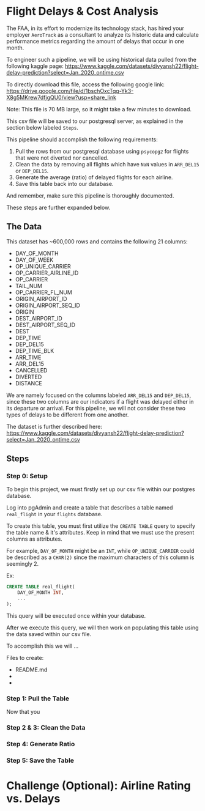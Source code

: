 # Flight Delays & Cost Analysis

The FAA, in its effort to modernize its technology stack, has hired your employer `AeroTrack` as a consultant to analyze its historic data and calculate performance metrics regarding the amount of delays that occur in one month.

To engineer such a pipeline, we will be using historical data pulled from the following kaggle page: https://www.kaggle.com/datasets/divyansh22/flight-delay-prediction?select=Jan_2020_ontime.csv 

To directly download this file, access the following google link: https://drive.google.com/file/d/1bschOxcTqg-Yk3-X8g5MKrew7dfjgQU0/view?usp=share_link 

Note: This file is 70 MB large, so it might take a few minutes to download. 

This csv file will be saved to our postgresql server, as explained in the section below labeled `Steps`. 

This pipeline should accomplish the following requirements: 
1. Pull the rows from our postgresql database using `psycopg2` for flights that were not diverted nor cancelled.
2. Clean the data by removing all flights which have `NaN` values in `ARR_DEL15` or `DEP_DEL15`.
3. Generate the average (ratio) of delayed flights for each airline.
4. Save this table back into our database.

And remember, make sure this pipeline is thoroughly documented.

These steps are further expanded below.

## The Data

This dataset has ~600,000 rows and contains the following 21 columns:
* DAY_OF_MONTH
* DAY_OF_WEEK
* OP_UNIQUE_CARRIER
* OP_CARRIER_AIRLINE_ID
* OP_CARRIER
* TAIL_NUM
* OP_CARRIER_FL_NUM
* ORIGIN_AIRPORT_ID
* ORIGIN_AIRPORT_SEQ_ID
* ORIGIN
* DEST_AIRPORT_ID
* DEST_AIRPORT_SEQ_ID
* DEST
* DEP_TIME
* DEP_DEL15
* DEP_TIME_BLK
* ARR_TIME
* ARR_DEL15
* CANCELLED
* DIVERTED
* DISTANCE

We are namely focused on the columns labeled `ARR_DEL15` and `DEP_DEL15`, since these two columns are our indicators if a flight was delayed either in its departure or arrival. For this pipeline, we will not consider these two types of delays to be different from one another.

The dataset is further described here: https://www.kaggle.com/datasets/divyansh22/flight-delay-prediction?select=Jan_2020_ontime.csv 

## Steps

### Step 0: Setup

To begin this project, we must firstly set up our csv file within our postgres database.

Log into pgAdmin and create a table that describes a table named `real_flight` in your `flights` database.

To create this table, you must first utilize the `CREATE TABLE` query to specify the table name & it's attributes. Keep in mind that we must use the present columns as attributes.

For example, `DAY_OF_MONTH` might be an `INT`, while `OP_UNIQUE_CARRIER` could be described as a `CHAR(2)` since the maximum characters of this column is seemingly 2.

Ex:
```sql
CREATE TABLE real_flight(
    DAY_OF_MONTH INT,
    ...
);
```

This query will be executed once within your database.

After we execute this query, we will then work on populating this table using the data saved within our csv file.

To accomplish this we will ...

Files to create:
* README.md
* 
* 

### Step 1: Pull the Table

Now that you

### Step 2 & 3: Clean the Data



### Step 4: Generate Ratio



### Step 5: Save the Table



# Challenge (Optional): Airline Rating vs. Delays


